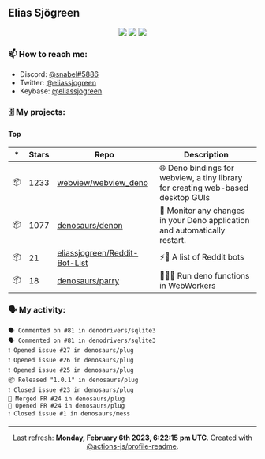 ## Elias Sjögreen

<p align="center">
  <img src="https://img.shields.io/badge/🎂-dec. 2003-success" />
  <img src="https://img.shields.io/badge/🌎-Stockholm-informational" />
  <img src="https://img.shields.io/badge/👦-He/Him-informational" />
</p>

### 📫 How to reach me:

- Discord: [@snabel#5886](https://discord.com/users/267978757799673866)
- Twitter: [@eliassjogreen](https://twitter.com/eliassjogreen)
- Keybase: [@eliassjogreen](https://keybase.io/eliassjogreen)

### 🗄 My projects:

#### Top
|*|Stars|Repo|Description|
|---|---|---|---|
| 📦 | 1233 | [webview/webview_deno](https://github.com/webview/webview_deno) | 🌐 Deno bindings for webview, a tiny library for creating web-based desktop GUIs |
| 📦 | 1077 | [denosaurs/denon](https://github.com/denosaurs/denon) | 👀 Monitor any changes in your Deno application and automatically restart. |
| 📦 | 21 | [eliassjogreen/Reddit-Bot-List](https://github.com/eliassjogreen/Reddit-Bot-List) | ⚡️🤖 A list of Reddit bots |
| 📦 | 18 | [denosaurs/parry](https://github.com/denosaurs/parry) | 👷🏽‍♂️ Run deno functions in WebWorkers |

### 🗣 My activity:

```
🗣 Commented on #81 in denodrivers/sqlite3
🗣 Commented on #81 in denodrivers/sqlite3
❗️ Opened issue #27 in denosaurs/plug
❗️ Opened issue #26 in denosaurs/plug
❗️ Opened issue #25 in denosaurs/plug
📦 Released "1.0.1" in denosaurs/plug
❗️ Closed issue #23 in denosaurs/plug
🎉 Merged PR #24 in denosaurs/plug
💪 Opened PR #24 in denosaurs/plug
❗️ Closed issue #1 in denosaurs/mess
```

------------
<p align="center">Last refresh: <b>Monday, February 6th 2023, 6:22:15 pm UTC</b>. Created with <a href=https://github.com/marketplace/actions/profile-readme>@actions-js/profile-readme</a>.</p>
